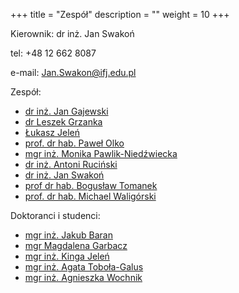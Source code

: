 +++
title = "Zespół"
description = ""
weight = 10
+++

Kierownik: dr inż. Jan Swakoń

tel: +48 12 662 8087

e-mail: Jan.Swakon@ifj.edu.pl


Zespół:

  * [dr inż. Jan Gajewski](https://www.ifj.edu.pl/phone/ed_person.php?id=117&lang=pl)
  * [dr Leszek Grzanka](https://www.ifj.edu.pl/phone/ed_person.php?id=141&lang=pl)
  * [Łukasz Jeleń](https://www.ifj.edu.pl/phone/ed_person.php?id=1035&lang=pl)
  * [prof. dr hab. Paweł Olko](https://www.ifj.edu.pl/phone/ed_person.php?id=382&lang=pl)
  * [mgr inż. Monika Pawlik-Niedźwiecka](https://www.ifj.edu.pl/phone/ed_person.php?id=971&lang=pl)
  * [dr inż. Antoni Ruciński](https://www.ifj.edu.pl/phone/ed_person.php?id=887&lang=pl)
  * [dr inż. Jan Swakoń](https://www.ifj.edu.pl/phone/ed_person.php?id=497&lang=pl)
  * [prof dr hab. Bogusław Tomanek](https://www.ifj.edu.pl/phone/ed_person.php?id=717&lang=pl)
  * [prof. dr hab. Michael Waligórski](https://www.ifj.edu.pl/phone/ed_person.php?id=548&lang=pl)

  
Doktoranci i studenci:

  * [mgr inż. Jakub Baran](https://www.ifj.edu.pl/phone/ed_person.php?id=960&lang=pl)
  * [mgr Magdalena Garbacz](https://www.ifj.edu.pl/phone/ed_person.php?id=926&lang=pl)
  * [mgr inż. Kinga Jeleń](https://www.ifj.edu.pl/phone/ed_person.php?id=924&ng=pl)
  * [mgr inż. Agata Toboła-Galus](https://www.ifj.edu.pl/phone/ed_person.php?id=833&lang=pl)
  * [mgr inż. Agnieszka Wochnik](https://www.ifj.edu.pl/phone/ed_person.php?id=925&lang=pl)

